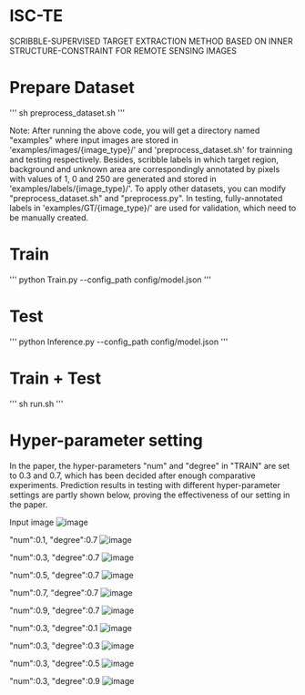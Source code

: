 # ISC-TE
SCRIBBLE-SUPERVISED TARGET EXTRACTION METHOD BASED ON INNER STRUCTURE-CONSTRAINT FOR REMOTE SENSING IMAGES

# Prepare Dataset
'''
sh preprocess_dataset.sh
'''

Note: After running the above code, you will get a directory named "examples" where input images are stored 
in 'examples/images/{image_type}/' and 'preprocess_dataset.sh' for trainning and testing respectively.
Besides, scribble labels in which target region, background and unknown area are correspondingly annotated by 
pixels with values of 1, 0 and 250 are generated and stored in 'examples/labels/{image_type}/'. To apply other 
datasets, you can modify "preprocess_dataset.sh" and "preprocess.py". In testing, fully-annotated labels in
'examples/GT/{image_type}/' are used for validation, which need to be manually created.

# Train
'''
python Train.py --config_path config/model.json
'''

# Test
'''
python Inference.py --config_path config/model.json
'''

# Train + Test
'''
sh run.sh
'''

# Hyper-parameter setting
In the paper, the hyper-parameters "num" and "degree" in "TRAIN" are set to 0.3 and 0.7, which has been decided
after enough comparative experiments. Prediction results in testing with different hyper-parameter settings are 
partly shown below, proving the effectiveness of our setting in the paper. 

Input image
![image](https://github.com/yitongli123/ISC-TE/blob/main/images/input.png)

"num":0.1, "degree":0.7
![image](https://github.com/yitongli123/ISC-TE/blob/main/images/0107.png)

"num":0.3, "degree":0.7
![image](https://github.com/yitongli123/ISC-TE/blob/main/images/0307.png)

"num":0.5, "degree":0.7
![image](https://github.com/yitongli123/ISC-TE/blob/main/images/0507.png)

"num":0.7, "degree":0.7
![image](https://github.com/yitongli123/ISC-TE/blob/main/images/0707.png)

"num":0.9, "degree":0.7
![image](https://github.com/yitongli123/ISC-TE/blob/main/images/0907.png)

"num":0.3, "degree":0.1
![image](https://github.com/yitongli123/ISC-TE/blob/main/images/0301.png)

"num":0.3, "degree":0.3
![image](https://github.com/yitongli123/ISC-TE/blob/main/images/0303.png)

"num":0.3, "degree":0.5
![image](https://github.com/yitongli123/ISC-TE/blob/main/images/0305.png)

"num":0.3, "degree":0.9
![image](https://github.com/yitongli123/ISC-TE/blob/main/images/0309.png)




